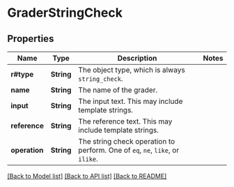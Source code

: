 # GraderStringCheck

## Properties

Name | Type | Description | Notes
------------ | ------------- | ------------- | -------------
**r#type** | **String** | The object type, which is always `string_check`. | 
**name** | **String** | The name of the grader. | 
**input** | **String** | The input text. This may include template strings. | 
**reference** | **String** | The reference text. This may include template strings. | 
**operation** | **String** | The string check operation to perform. One of `eq`, `ne`, `like`, or `ilike`. | 

[[Back to Model list]](../README.md#documentation-for-models) [[Back to API list]](../README.md#documentation-for-api-endpoints) [[Back to README]](../README.md)



